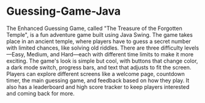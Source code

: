 # Guessing-Game-Java
The Enhanced Guessing Game, called "The Treasure of the Forgotten Temple", is a fun adventure game built using Java Swing. The game takes place in an ancient temple, where players have to guess a secret number with limited chances, like solving old riddles. There are three difficulty levels—Easy, Medium, and Hard—each with different time limits to make it more exciting. The game's look is simple but cool, with buttons that change color, a dark mode switch, progress bars, and text that adjusts to fit the screen. Players can explore different screens like a welcome page, countdown timer, the main guessing game, and feedback based on how they play. It also has a leaderboard and high score tracker to keep players interested and coming back for more.
